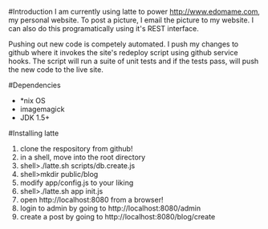 #Introduction
I am currently using latte to power <http://www.edomame.com>, my personal website. To post a picture, I email the picture to my website. I can also do this programatically using it's REST interface.

Pushing out new code is competely automated. I push my changes to github where it invokes the site's redeploy script using github service hooks. The script will run a suite of unit tests and if the tests pass, will push the new code to the live site. 

#Dependencies
* \*nix OS
* imagemagick
* JDK 1.5+

#Installing latte
1. clone the respository from github!
1. in a shell, move into the root directory
1. shell>./latte.sh scripts/db.create.js
1. shell>mkdir public/blog
1. modify app/config.js to your liking
1. shell>./latte.sh app init.js
1. open http://localhost:8080 from a browser!
1. login to admin by going to http://localhost:8080/admin
1. create a post by going to http://localhost:8080/blog/create

